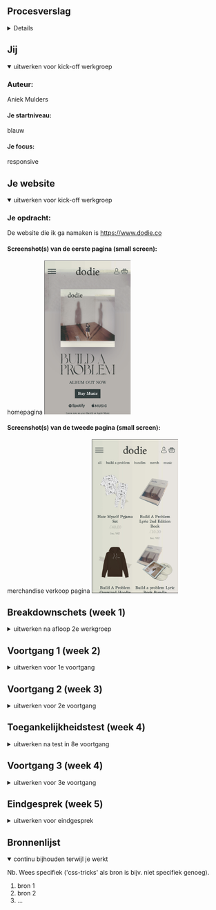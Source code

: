 ## Procesverslag
<details>
Markdown is een simpele manier om HTML te schrijven.  
Markdown cheat cheet: [Hulp bij het schrijven van Markdown](https://github.com/adam-p/markdown-here/wiki/Markdown-Cheatsheet).

Nb. De standaardstructuur en de spartaanse opmaak van de README.md zijn helemaal prima. Het gaat om de inhoud van je procesverslag. Besteedt de tijd voor pracht en praal aan je website.

Nb. Door *open* toe te voegen aan een *details* element kun je deze standaard open zetten. Fijn om dat steeds voor de relevante stuk(ken) te doen.
</details>




## Jij

<details open>
<summary>uitwerken voor kick-off werkgroep</summary>

### Auteur:
Aniek Mulders

#### Je startniveau:
blauw

#### Je focus:
responsive
 
</details>





## Je website

<details open>
<summary>uitwerken voor kick-off werkgroep</summary>

### Je opdracht:
De website die ik ga namaken is https://www.dodie.co

#### Screenshot(s) van de eerste pagina (small screen): 
homepagina 
<img src="images/dodieHomeM.png" width="200px" alt="homepagina dodie.co">

#### Screenshot(s) van de tweede pagina (small screen):
merchandise verkoop pagina 
<img src="images/dodieMerchM.png" width="200px" alt="merchandise pagina dodie.co">
 
</details>





## Breakdownschets (week 1)

<details>
<summary>uitwerken na afloop 2e werkgroep</summary>

### de hele pagina:
 Hieronder de breakdownschets van de homepagina. De breakdownschetsen van de andere pagina's moet ik nog verder afmaken.
<img src="images/breakdownHome.png" width="150px" alt="breakdown van de hele pagina">

### dynamisch deel (bijv menu): 
<img src="images/dummy-plaatje.jpg" width="375px" alt="breakdown van een dynamisch deel">

### wellicht nog een dynamisch deel (bijv filter): 
<img src="images/dummy-plaatje.jpg" width="375px" alt="breakdown van nog een dynamisch deel">

</details>





## Voortgang 1 (week 2)

<details>
<summary>uitwerken voor 1e voortgang</summary>

### Stand van zaken
Ik ben redelijk ver met de website op een klein scherm, bijna alle elementen staan op de juiste positie. Op dit moment moet ik nog verder met het stylen van de typografie en de kleuren. De volgende stap wordt kijken of ik de site responsive kan maken. 
<img src="images/voortgangLanding.png" width="150px" alt="voortgang landing scherm">
<img src="images/voortgangMerch.png" width="150px" alt="voorgang merch lijst">


### Agenda voor meeting
samen met je groepje opstellen

| Aniek      | Yen          | Salentino    | student 4        |
| ---            | ---                | ---          | ---              |
| Kun je van een details element een hamburger menu maken| Is nog niet begonnen, hoe ga ik dit aanpakken             | Meer informatie over breakpoints    | en dan ik dat    |
| Hoe krijg je van een kolom 2 kolommen | dit als er tijd is | nog een punt | dit wil ik zeker |
| ...            | ...                | ...          | ...              |


### Verslag van meeting
hier na afloop snel de uitkomsten van de meeting vastleggen
Op mijn vragen:
- Het details element is erg slim bedacht, maar werkt niet als je de website responsive wil maken. Als je de website responsive wil maken kun je beter Javascript gebruiken.
- Voor het veranderen naar meerdere kolommen moeten "Media Queries" gebruikt worden in de CSS.

</details>





## Voortgang 2 (week 3)

<details>
<summary>uitwerken voor 2e voortgang</summary>

### Stand van zaken
hier dit ging goed & dit was lastig (neem ook screenshots op van delen van je website en code)


### Agenda voor meeting
samen met je groepje opstellen

| Aniek      | Yen          | Salentino    | Omar        |
| ---            | ---                | ---          | ---              |
| Welke elementen kan ik het beste gebruiken voor de tweede pagina?  | en dit             | Nog niet verder gegaan, niets te bespreken   | en dan ik dat    |
| Mag je een iframe gebruiken? | dit als er tijd is | nog een punt | dit wil ik zeker |
| ...            | ...                | ...          | ...              |


### Verslag van meeting
hier na afloop snel de uitkomsten van de meeting vastleggen

- punt 1
- punt 2
- nog een punt
- ...

</details>





## Toegankelijkheidstest (week 4)

<details>
<summary>uitwerken na test in 8e voortgang</summary>

### Bevindingen
Lijst met je bevindingen die in de test naar voren kwamen:
 
 Tijdens de les hebben wij getest hoe toegankelijk de website is. Tijdens deze les heb ik vooral getest met de verschillende brillen. Ook hebben wij een screenreader getest.

#### Screenreader
 Ten eerste vond ik een screenreader gebruiken erg irritant. Als je iets met je muis beweegt herhaalt de screenreader steeds waar je muis op staat. Ook is het irritant dat de screenreader alle semantische elementen opnoemt, tenzij je dit uitzet in instellingen. Ook sloeg de screenreader het icoontje van het hamburger menu over
 
 OPLOSSING


#### Peripheral field loss
Met deze bril bleek het dat de teksten in een kleine fontsize en licht grijze kleur erg slecht leesbaar zijn. Ook waren de elementen die dicht op de randen van het scherm staan erg lastig te vinden. 

Deze fouten zijn makkelijk op te lossen door de kleur van de tekst aan te passen.


#### Blur / Glare 
Met deze bril waren eigenlijk alle elementen op de site erg onduidelijk. Ook was het heel lastig om te zien waar op de site je bevond. Wanneer je de tab toets gebruikte kon je wel redelijk zien wat er geselecteerd was, maar het was niet leesbaar wat er stond.

Om dit probleem op te lossen zou je ervoor moeten zorgen dat de site goed werkt met een screenreader, of je zou de tekst veel groter moeten maken.


#### Hemifield loss
Toen ik deze bril op had kon ik alle elementen op de site wel goed zien, wel moest je je hoofd meer draaien om de content te zien die dichter op de randen stond.

Hiervoor was niet echt een oplossing nodig.
 
 
#### Low contrast
Met de low contrast bril had ik dezelfde bevindingen als bij de peripheral field loss bril. Het werd erg lastig om de kleine grijze tekst te lezen en bij de tour pagina werd het bijna onmogelijk om te de zaalnamen te kunnen zien.

Naast het aanpassen van de kleur blijkt bij deze bril het ook een goed idee om de fontsize wat groter te maken.

</details>





## Voortgang 3 (week 4)

<details>
<summary>uitwerken voor 3e voortgang</summary>

### Stand van zaken
hier dit ging goed & dit was lastig (neem ook screenshots op van delen van je website en code)


### Agenda voor meeting
samen met je groepje opstellen

| student 1      | student 2          | student 3    | student 4        |
| ---            | ---                | ---          | ---              |
| dit bespreken  | en dit             | en ik dit    | en dan ik dat    |
| en dat ook nog | dit als er tijd is | nog een punt | dit wil ik zeker |
| ...            | ...                | ...          | ...              |


### Verslag van meeting
hier na afloop snel de uitkomsten van de meeting vastleggen

- punt 1
- punt 2
- nog een punt
- ...

</details>





## Eindgesprek (week 5)

<details>
<summary>uitwerken voor eindgesprek</summary>

### Stand van zaken
hier dit ging goed & dit was lastig (neem ook screenshots op van delen van je website en code)

### Screenshot(s)

hier screenshot(s) van je eindresultaat

</details>





## Bronnenlijst

<details open>
<summary>continu bijhouden terwijl je werkt</summary>

Nb. Wees specifiek ('css-tricks' als bron is bijv. niet specifiek genoeg).

1. bron 1
2. bron 2
3. ...

</details>
